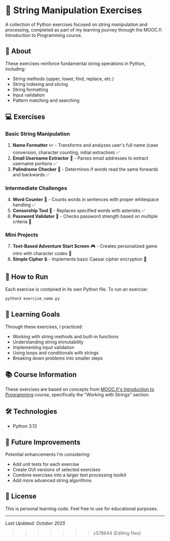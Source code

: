 # 🧵 String Manipulation Exercises

A collection of Python exercises focused on string manipulation and processing, completed as part of my learning journey through the MOOC.fi Introduction to Programming course.

## 📖 About

These exercises reinforce fundamental string operations in Python, including:
- String methods (upper, lower, find, replace, etc.)
- String indexing and slicing
- String formatting
- Input validation
- Pattern matching and searching

## 💻 Exercises

### Basic String Manipulation
1. **Name Formatter** ✏️ - Transforms and analyzes user's full name (case conversion, character counting, initial extraction) ✅
2. **Email Username Extractor** 📧 - Parses email addresses to extract username portions ✅
3. **Palindrome Checker** 🔄 - Determines if words read the same forwards and backwards ✅

### Intermediate Challenges
4. **Word Counter** 🔢 - Counts words in sentences with proper whitespace handling ✅
5. **Censorship Tool** 🚫 - Replaces specified words with asterisks ✅ 
6. **Password Validator** 🔐 - Checks password strength based on multiple criteria 🚧 

### Mini Projects
7. **Text-Based Adventure Start Screen** 🎮 - Creates personalized game intro with character codes 🚧 
8. **Simple Cipher** 🔒 - Implements basic Caesar cipher encryption 🚧 

## 🚀 How to Run

Each exercise is contained in its own Python file. To run an exercise:

```bash
python3 exercise_name.py
```

## 🎯 Learning Goals

Through these exercises, I practiced:
- Working with string methods and built-in functions
- Understanding string immutability
- Implementing input validation
- Using loops and conditionals with strings
- Breaking down problems into smaller steps

## 📚 Course Information

These exercises are based on concepts from [MOOC.fi's Introduction to Programming](https://programming-25.mooc.fi/) course, specifically the "Working with Strings" section.

## 🛠️ Technologies

- Python 3.13

## 🌱 Future Improvements

Potential enhancements I'm considering:
- Add unit tests for each exercise
- Create GUI versions of selected exercises
- Combine exercises into a larger text processing toolkit
- Add more advanced string algorithms

## 📝 License

This is personal learning code. Feel free to use for educational purposes.

---

*Last Updated: October 2025*
>>>>>>> c578644 (Editing files)
